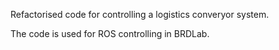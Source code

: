Refactorised code for controlling a logistics converyor system.

The code is used for ROS controlling in BRDLab.

